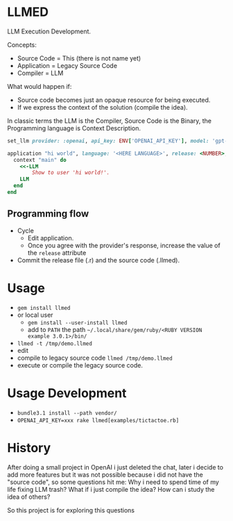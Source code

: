 # LLMED

LLM Execution Development.

Concepts:
* Source Code = This (there is not name yet)
* Application = Legacy Source Code
* Compiler = LLM

What would happen if:
* Source code becomes just an opaque resource for being executed.
* If we express the context of the solution (compile the idea).

In classic terms the LLM is the Compiler, Source Code is the Binary, the Programming language is Context Description.

```ruby
set_llm provider: :openai, api_key: ENV['OPENAI_API_KEY'], model: 'gpt-4o'

application "hi world", language: '<HERE LANGUAGE>', release: <NUMBER>, output_file: "<HERE NAME>.ollmed" do
  context "main" do
    <<-LLM
        Show to user 'hi world!'.
    LLM
  end
end
```

## Programming flow

* Cycle
  * Edit application.
  * Once you agree with the provider's response, increase the value of the `release` attribute
* Commit the release file (.r<number>) and the source code (.llmed).

# Usage

* `gem install llmed`
* or local user
  * `gem install --user-install llmed`
  * add to `PATH` the path `~/.local/share/gem/ruby/<RUBY VERSION example 3.0.1>/bin/`
* `llmed -t /tmp/demo.llmed`
* edit
* compile to legacy source code `llmed /tmp/demo.llmed`
* execute or compile the legacy source code.

# Usage Development

* `bundle3.1 install --path vendor/`
* `OPENAI_API_KEY=xxx rake llmed[examples/tictactoe.rb]`

# History

After doing a small project in OpenAI i just deleted the chat,
later i decide to add more features but it was not possible
because i did not have the "source code", so some questions hit me:
Why i need to spend time of my life fixing LLM trash?
What if i just compile the idea?
How can i study the idea of others?

So this project is for exploring this questions
